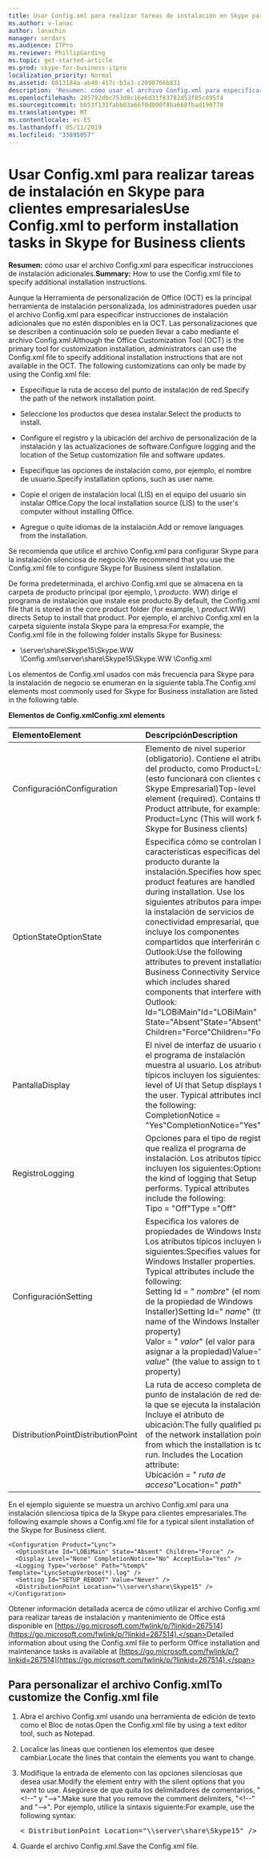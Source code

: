 ```yaml
---
title: Usar Config.xml para realizar tareas de instalación en Skype para clientes empresariales
ms.author: v-lanac
author: lanachin
manager: serdars
ms.audience: ITPro
ms.reviewer: PhillipGarding
ms.topic: get-started-article
ms.prod: skype-for-business-itpro
localization_priority: Normal
ms.assetid: 0813184a-ab40-417c-b3a3-c2090766b831
description: 'Resumen: cómo usar el archivo Config.xml para especificar instrucciones de instalación adicionales.'
ms.openlocfilehash: 285792dbc753d8c16e6d31f83782d53f85c895f4
ms.sourcegitcommit: bb53f131fabb03a66f0d000f8ba668fbad190778
ms.translationtype: MT
ms.contentlocale: es-ES
ms.lasthandoff: 05/11/2019
ms.locfileid: "33895057"
---
```

# <a name="use-configxml-to-perform-installation-tasks-in-skype-for-business-clients"></a><span data-ttu-id="1a0b8-103">Usar Config.xml para realizar tareas de instalación en Skype para clientes empresariales</span><span class="sxs-lookup"><span data-stu-id="1a0b8-103">Use Config.xml to perform installation tasks in Skype for Business clients</span></span>

<span data-ttu-id="1a0b8-104">**Resumen:** cómo usar el archivo Config.xml para especificar instrucciones de instalación adicionales.</span><span class="sxs-lookup"><span data-stu-id="1a0b8-104">**Summary:** How to use the Config.xml file to specify additional installation instructions.</span></span>

<span data-ttu-id="1a0b8-p101">Aunque la Herramienta de personalización de Office (OCT) es la principal herramienta de instalación personalizada, los administradores pueden usar el archivo Config.xml para especificar instrucciones de instalación adicionales que no estén disponibles en la OCT. Las personalizaciones que se describen a continuación solo se pueden llevar a cabo mediante el archivo Config.xml:</span><span class="sxs-lookup"><span data-stu-id="1a0b8-p101">Although the Office Customization Tool (OCT) is the primary tool for customization installation, administrators can use the Config.xml file to specify additional installation instructions that are not available in the OCT. The following customizations can only be made by using the Config.xml file:</span></span>

- <span data-ttu-id="1a0b8-107">Especifique la ruta de acceso del punto de instalación de red.</span><span class="sxs-lookup"><span data-stu-id="1a0b8-107">Specify the path of the network installation point.</span></span>

- <span data-ttu-id="1a0b8-108">Seleccione los productos que desea instalar.</span><span class="sxs-lookup"><span data-stu-id="1a0b8-108">Select the products to install.</span></span>

- <span data-ttu-id="1a0b8-109">Configure el registro y la ubicación del archivo de personalización de la instalación y las actualizaciones de software.</span><span class="sxs-lookup"><span data-stu-id="1a0b8-109">Configure logging and the location of the Setup customization file and software updates.</span></span>

- <span data-ttu-id="1a0b8-110">Especifique las opciones de instalación como, por ejemplo, el nombre de usuario.</span><span class="sxs-lookup"><span data-stu-id="1a0b8-110">Specify installation options, such as user name.</span></span>

- <span data-ttu-id="1a0b8-111">Copie el origen de instalación local (LIS) en el equipo del usuario sin instalar Office.</span><span class="sxs-lookup"><span data-stu-id="1a0b8-111">Copy the local installation source (LIS) to the user's computer without installing Office.</span></span>

- <span data-ttu-id="1a0b8-112">Agregue o quite idiomas de la instalación.</span><span class="sxs-lookup"><span data-stu-id="1a0b8-112">Add or remove languages from the installation.</span></span>

<span data-ttu-id="1a0b8-113">Se recomienda que utilice el archivo Config.xml para configurar Skype para la instalación silenciosa de negocio.</span><span class="sxs-lookup"><span data-stu-id="1a0b8-113">We recommend that you use the Config.xml file to configure Skype for Business silent installation.</span></span> 

<span data-ttu-id="1a0b8-114">De forma predeterminada, el archivo Config.xml que se almacena en la carpeta de producto principal (por ejemplo, \ _producto_. WW) dirige el programa de instalación que instale ese producto.</span><span class="sxs-lookup"><span data-stu-id="1a0b8-114">By default, the Config.xml file that is stored in the core product folder (for example, \ _product_.WW) directs Setup to install that product.</span></span> <span data-ttu-id="1a0b8-115">Por ejemplo, el archivo Config.xml en la carpeta siguiente instala Skype para la empresa:</span><span class="sxs-lookup"><span data-stu-id="1a0b8-115">For example, the Config.xml file in the following folder installs Skype for Business:</span></span>

- <span data-ttu-id="1a0b8-116">\\server\share\Skype15\Skype.WW \Config.xml</span><span class="sxs-lookup"><span data-stu-id="1a0b8-116">\\server\share\Skype15\Skype.WW \Config.xml</span></span>

<span data-ttu-id="1a0b8-117">Los elementos de Config.xml usados con más frecuencia para Skype para la instalación de negocio se enumeran en la siguiente tabla.</span><span class="sxs-lookup"><span data-stu-id="1a0b8-117">The Config.xml elements most commonly used for Skype for Business installation are listed in the following table.</span></span>

<span data-ttu-id="1a0b8-118">**Elementos de Config.xml**</span><span class="sxs-lookup"><span data-stu-id="1a0b8-118">**Config.xml elements**</span></span>


| <span data-ttu-id="1a0b8-119">**Elemento**</span><span class="sxs-lookup"><span data-stu-id="1a0b8-119">**Element**</span></span>              | <span data-ttu-id="1a0b8-120">**Descripción**</span><span class="sxs-lookup"><span data-stu-id="1a0b8-120">**Description**</span></span>                                                                                                                                                                                                                                                                                         |
|:-------------------------|:--------------------------------------------------------------------------------------------------------------------------------------------------------------------------------------------------------------------------------------------------------------------------------------------------------|
| <span data-ttu-id="1a0b8-121">Configuración</span><span class="sxs-lookup"><span data-stu-id="1a0b8-121">Configuration</span></span>  <br/>     | <span data-ttu-id="1a0b8-p103">Elemento de nivel superior (obligatorio). Contiene el atributo del producto, como Product=Lync (esto funcionará con clientes de Skype Empresarial)</span><span class="sxs-lookup"><span data-stu-id="1a0b8-p103">Top-level element (required). Contains the Product attribute, for example: Product=Lync (This will work for Skype for Business clients)</span></span>  <br/>                                                                                                                                                          |
| <span data-ttu-id="1a0b8-124">OptionState</span><span class="sxs-lookup"><span data-stu-id="1a0b8-124">OptionState</span></span>  <br/>       | <span data-ttu-id="1a0b8-125">Especifica cómo se controlan las características específicas del producto durante la instalación.</span><span class="sxs-lookup"><span data-stu-id="1a0b8-125">Specifies how specific product features are handled during installation.</span></span> <span data-ttu-id="1a0b8-126">Use los siguientes atributos para impedir la instalación de servicios de conectividad empresarial, que incluye los componentes compartidos que interferirán con Outlook:</span><span class="sxs-lookup"><span data-stu-id="1a0b8-126">Use the following attributes to prevent installation of Business Connectivity Services, which includes shared components that interfere with Outlook:</span></span> <br/>  <span data-ttu-id="1a0b8-127">Id="LOBiMain"</span><span class="sxs-lookup"><span data-stu-id="1a0b8-127">Id="LOBiMain"</span></span> <br/>  <span data-ttu-id="1a0b8-128">State="Absent"</span><span class="sxs-lookup"><span data-stu-id="1a0b8-128">State="Absent"</span></span> <br/>  <span data-ttu-id="1a0b8-129">Children="Force"</span><span class="sxs-lookup"><span data-stu-id="1a0b8-129">Children="Force"</span></span> <br/> |
| <span data-ttu-id="1a0b8-130">Pantalla</span><span class="sxs-lookup"><span data-stu-id="1a0b8-130">Display</span></span>  <br/>           | <span data-ttu-id="1a0b8-p105">El nivel de interfaz de usuario que el programa de instalación muestra al usuario. Los atributos típicos incluyen los siguientes:</span><span class="sxs-lookup"><span data-stu-id="1a0b8-p105">The level of UI that Setup displays to the user. Typical attributes include the following:</span></span> <br/>  <span data-ttu-id="1a0b8-133">CompletionNotice = "Yes"</span><span class="sxs-lookup"><span data-stu-id="1a0b8-133">CompletionNotice="Yes"</span></span>                                                                                                                                                                                |
| <span data-ttu-id="1a0b8-134">Registro</span><span class="sxs-lookup"><span data-stu-id="1a0b8-134">Logging</span></span>  <br/>           | <span data-ttu-id="1a0b8-p106">Opciones para el tipo de registro que realiza el programa de instalación. Los atributos típicos incluyen los siguientes:</span><span class="sxs-lookup"><span data-stu-id="1a0b8-p106">Options for the kind of logging that Setup performs. Typical attributes include the following:</span></span> <br/>  <span data-ttu-id="1a0b8-137">Tipo = "Off"</span><span class="sxs-lookup"><span data-stu-id="1a0b8-137">Type ="Off"</span></span>                                                                                                                                                                                       |
| <span data-ttu-id="1a0b8-138">Configuración</span><span class="sxs-lookup"><span data-stu-id="1a0b8-138">Setting</span></span>  <br/>           | <span data-ttu-id="1a0b8-p107">Especifica los valores de propiedades de Windows Installer. Los atributos típicos incluyen los siguientes:</span><span class="sxs-lookup"><span data-stu-id="1a0b8-p107">Specifies values for Windows Installer properties. Typical attributes include the following: </span></span><br/>  <span data-ttu-id="1a0b8-141">Setting Id = " *nombre*" (el nombre de la propiedad de Windows Installer)</span><span class="sxs-lookup"><span data-stu-id="1a0b8-141">Setting Id=" *name*" (the name of the Windows Installer property)</span></span>  <br/>  <span data-ttu-id="1a0b8-142">Valor = " *valor*" (el valor para asignar a la propiedad)</span><span class="sxs-lookup"><span data-stu-id="1a0b8-142">Value=" *value*" (the value to assign to the property)</span></span>  <br/>                                                             |
| <span data-ttu-id="1a0b8-143">DistributionPoint</span><span class="sxs-lookup"><span data-stu-id="1a0b8-143">DistributionPoint</span></span>  <br/> | <span data-ttu-id="1a0b8-p108">La ruta de acceso completa del punto de instalación de red desde la que se ejecuta la instalación. Incluye el atributo de ubicación:</span><span class="sxs-lookup"><span data-stu-id="1a0b8-p108">The fully qualified path of the network installation point from which the installation is to run. Includes the Location attribute: </span></span><br/>  <span data-ttu-id="1a0b8-146">Ubicación = " *ruta de acceso*"</span><span class="sxs-lookup"><span data-stu-id="1a0b8-146">Location=" *path*"</span></span>  <br/>                                                                                                                                     |

<span data-ttu-id="1a0b8-147">En el ejemplo siguiente se muestra un archivo Config.xml para una instalación silenciosa típica de la Skype para clientes empresariales.</span><span class="sxs-lookup"><span data-stu-id="1a0b8-147">The following example shows a Config.xml file for a typical silent installation of the Skype for Business client.</span></span> 

```
<Configuration Product="Lync"> 
  <OptionState Id="LOBiMain" State="Absent" Children="Force" /> 
  <Display Level="None" CompletionNotice="No" AcceptEula="Yes" /> 
  <Logging Type="verbose" Path="%temp%" Template="LyncSetupVerbose(*).log" />
  <Setting Id="SETUP_REBOOT" Value="Never" /> 
  <DistributionPoint Location="\\server\share\Skype15" /> 
</Configuration>
```

<span data-ttu-id="1a0b8-148">Obtener información detallada acerca de cómo utilizar el archivo Config.xml para realizar tareas de instalación y mantenimiento de Office está disponible en [https://go.microsoft.com/fwlink/p/?linkid=267514](https://go.microsoft.com/fwlink/p/?linkid=267514).</span><span class="sxs-lookup"><span data-stu-id="1a0b8-148">Detailed information about using the Config.xml file to perform Office installation and maintenance tasks is available at [https://go.microsoft.com/fwlink/p/?linkid=267514](https://go.microsoft.com/fwlink/p/?linkid=267514).</span></span>

## <a name="to-customize-the-configxml-file"></a><span data-ttu-id="1a0b8-149">Para personalizar el archivo Config.xml</span><span class="sxs-lookup"><span data-stu-id="1a0b8-149">To customize the Config.xml file</span></span>

1. <span data-ttu-id="1a0b8-150">Abra el archivo Config.xml usando una herramienta de edición de texto como el Bloc de notas.</span><span class="sxs-lookup"><span data-stu-id="1a0b8-150">Open the Config.xml file by using a text editor tool, such as Notepad.</span></span>

2. <span data-ttu-id="1a0b8-151">Localice las líneas que contienen los elementos que desee cambiar.</span><span class="sxs-lookup"><span data-stu-id="1a0b8-151">Locate the lines that contain the elements you want to change.</span></span>

3. <span data-ttu-id="1a0b8-152">Modifique la entrada de elemento con las opciones silenciosas que desea usar.</span><span class="sxs-lookup"><span data-stu-id="1a0b8-152">Modify the element entry with the silent options that you want to use.</span></span> <span data-ttu-id="1a0b8-153">Asegúrese de que quita los delimitadores de comentarios, "\<!--" y "--\>".</span><span class="sxs-lookup"><span data-stu-id="1a0b8-153">Make sure that you remove the comment delimiters, "\<!--" and "--\>".</span></span> <span data-ttu-id="1a0b8-154">Por ejemplo, utilice la sintaxis siguiente:</span><span class="sxs-lookup"><span data-stu-id="1a0b8-154">For example, use the following syntax:</span></span>

   <pre>
   < DistributionPoint Location="\\server\share\Skype15" />
   </pre>

4. <span data-ttu-id="1a0b8-155">Guarde el archivo Config.xml.</span><span class="sxs-lookup"><span data-stu-id="1a0b8-155">Save the Config.xml file.</span></span>


